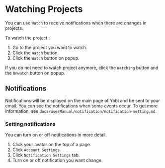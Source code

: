 # Watching Projects

You can use `Watch` to receive notifications when there are changes in projects.

To watch the project :

1. Go to the project you want to watch.
1. Click the `Watch` button.
1. Click the `Watch` button on popup.

If you do not need to watch project anymore, click the `Watching` button and the `Unwatch` button on popup.


Notifications
-------------

Notifications will be displayed on the main page of Yobi and be sent to your email. You can see the notifications when some events occur. To get more information, see `docs/userManual/notification/notification-setting.md`.

### Setting notifications

You can turn on or off notifications in more detail.

1. Click your avatar on the top of a page.
1. Click `Account Settings`.
1. Click `Notification Settings` tab.
1. Turn on or off notification you want change.
